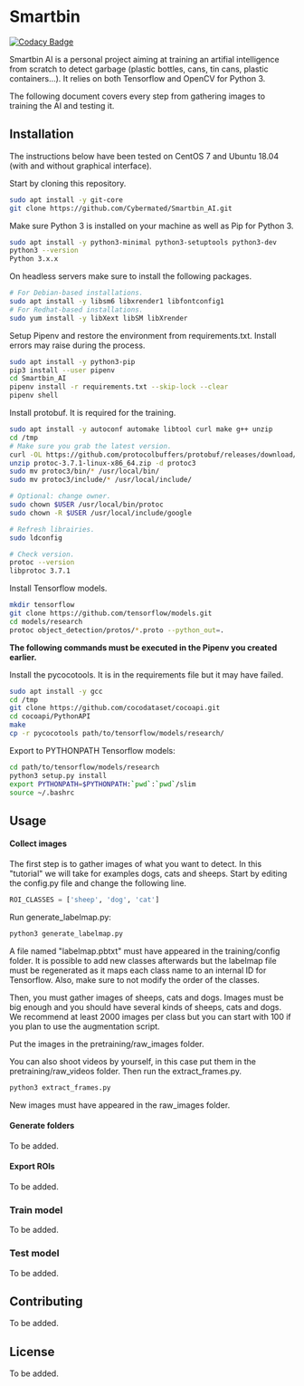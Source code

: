 # Smartbin

[![Codacy Badge](https://api.codacy.com/project/badge/Grade/30c5c586a0b94f2db6801bf31512dd3d)](https://www.codacy.com/app/Cybermated/Smartbin_AI?utm_source=github.com&amp;utm_medium=referral&amp;utm_content=Cybermated/Smartbin_AI&amp;utm_campaign=Badge_Grade)

Smartbin AI is a personal project aiming at training an artifial intelligence from scratch to detect 
garbage (plastic bottles, cans, tin cans, plastic containers...).
It relies on both Tensorflow and OpenCV for Python 3.

The following document covers every step from gathering images to training the AI and testing it.

## Installation
The instructions below have been tested on CentOS 7 and Ubuntu 18.04 (with and without graphical interface).

Start by cloning this repository.

```bash
sudo apt install -y git-core
git clone https://github.com/Cybermated/Smartbin_AI.git
```

Make sure Python 3 is installed on your machine as well as Pip for Python 3.
```bash
sudo apt install -y python3-minimal python3-setuptools python3-dev
python3 --version
Python 3.x.x
```

On headless servers make sure to install the following packages.
```bash
# For Debian-based installations.
sudo apt install -y libsm6 libxrender1 libfontconfig1
# For Redhat-based installations.
sudo yum install -y libXext libSM libXrender
```

Setup Pipenv and restore the environment from requirements.txt. Install errors may raise during the process.
```bash
sudo apt install -y python3-pip
pip3 install --user pipenv
cd Smartbin_AI
pipenv install -r requirements.txt --skip-lock --clear
pipenv shell
```

Install protobuf. It is required for the training.
```bash
sudo apt install -y autoconf automake libtool curl make g++ unzip
cd /tmp
# Make sure you grab the latest version.
curl -OL https://github.com/protocolbuffers/protobuf/releases/download/v3.7.1/protoc-3.7.1-linux-x86_64.zip
unzip protoc-3.7.1-linux-x86_64.zip -d protoc3
sudo mv protoc3/bin/* /usr/local/bin/
sudo mv protoc3/include/* /usr/local/include/

# Optional: change owner.
sudo chown $USER /usr/local/bin/protoc
sudo chown -R $USER /usr/local/include/google

# Refresh librairies.
sudo ldconfig

# Check version.
protoc --version
libprotoc 3.7.1
```

Install Tensorflow models.
```bash
mkdir tensorflow
git clone https://github.com/tensorflow/models.git
cd models/research
protoc object_detection/protos/*.proto --python_out=.
```

__The following commands must be executed in the Pipenv you created earlier.__

Install the pycocotools. It is in the requirements file but it may have failed.
```bash
sudo apt install -y gcc
cd /tmp
git clone https://github.com/cocodataset/cocoapi.git
cd cocoapi/PythonAPI
make
cp -r pycocotools path/to/tensorflow/models/research/
```

Export to PYTHONPATH Tensorflow models:
```bash
cd path/to/tensorflow/models/research
python3 setup.py install
export PYTHONPATH=$PYTHONPATH:`pwd`:`pwd`/slim
source ~/.bashrc
```


## Usage
#### Collect images

The first step is to gather images of what you want to detect. In this "tutorial" we will take for examples dogs, cats 
and sheeps. Start by editing the config.py file and change the following line.

```python
ROI_CLASSES = ['sheep', 'dog', 'cat']
```

Run generate_labelmap.py:
```bash
python3 generate_labelmap.py
```

A file named "labelmap.pbtxt" must have appeared in the training/config folder.
It is possible to add new classes afterwards but the labelmap file must be regenerated as it maps
each class name to an internal ID for Tensorflow. Also, make sure to not modify the order of the classes.

Then, you must gather images of sheeps, cats and dogs. Images must be big enough and you should have several kinds of 
sheeps, cats and dogs. We recommend at least 2000 images per class but you can start with 100 if you plan to use the 
augmentation script.

Put the images in the pretraining/raw_images folder.


You can also shoot videos by yourself, in this case put them in 
the pretraining/raw_videos folder. Then run the extract_frames.py.
```bash
python3 extract_frames.py
```

New images must have appeared in the raw_images folder.

#### Generate folders

To be added.

#### Export ROIs

To be added.

### Train model

To be added.

### Test model

To be added.

## Contributing

To be added.

## License

To be added.
